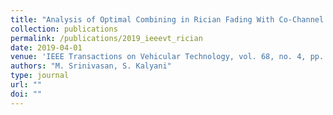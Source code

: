 ```yaml
---
title: "Analysis of Optimal Combining in Rician Fading With Co-Channel Interference"
collection: publications
permalink: /publications/2019_ieeevt_rician
date: 2019-04-01
venue: 'IEEE Transactions on Vehicular Technology, vol. 68, no. 4, pp. 3613-3628'
authors: "M. Srinivasan, S. Kalyani"
type: journal
url: ""
doi: ""
---
```

